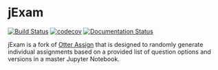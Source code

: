 # jExam

[![Build Status](https://travis-ci.com/chrispyles/jexam.svg?branch=master)](https://travis-ci.com/chrispyles/jexam)
[![codecov](https://codecov.io/gh/chrispyles/jexam/branch/master/graph/badge.svg)](https://codecov.io/gh/chrispyles/jexam)
[![Documentation Status](https://readthedocs.org/projects/jexam/badge/?version=latest)](https://jexam.readthedocs.io/en/latest/?badge=latest)

jExam is a fork of [Otter Assign](https://github.com/ucbds-infra/otter-grader) that is designed to randomly generate individual assignments based on a provided list of question options and versions in a master Jupyter Notebook.
